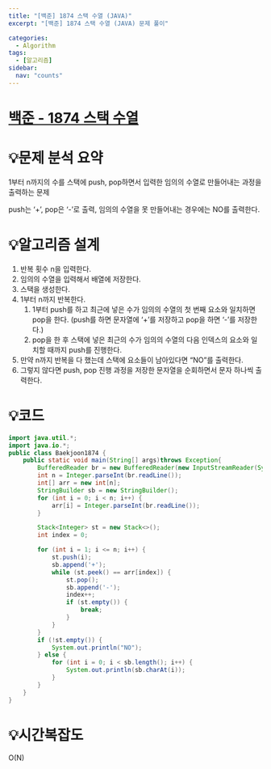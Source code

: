 ```yaml
---
title: "[백준] 1874 스택 수열 (JAVA)"
excerpt: "[백준] 1874 스택 수열 (JAVA) 문제 풀이"

categories:
  - Algorithm
tags:
  - [알고리즘]
sidebar:
  nav: "counts"
---
```


# [백준 - 1874 스택 수열](https://www.acmicpc.net/problem/1874)

# 💡**문제 분석 요약**

1부터 n까지의 수를 스택에 push, pop하면서 입력한 임의의 수열로 만들어내는 과정을 출력하는 문제

push는 ‘+’, pop은 ‘-’로 출력, 임의의 수열을 못 만들어내는 경우에는 NO를 출력한다.

# 💡**알고리즘 설계**

1. 반복 횟수 n을 입력한다.
2. 임의의 수열을 입력해서 배열에 저장한다.
3. 스택을 생성한다.
4. 1부터 n까지 반복한다.
   1. 1부터 push를 하고 최근에 넣은 수가 임의의 수열의 첫 번째 요소와 일치하면 pop을 한다. (push를 하면 문자열에 ‘+’를 저장하고 pop을 하면 ‘-’를 저장한다.)
   2. pop을 한 후 스택에 넣은 최근의 수가 임의의 수열의 다음 인덱스의 요소와 일치할 때까지 push를 진행한다.
5. 만약 n까지 반복을 다 했는데 스택에 요소들이 남아있다면 “NO”를 출력한다.
6. 그렇지 않다면 push, pop 진행 과정을 저장한 문자열을 순회하면서 문자 하나씩 출력한다.

# 💡코드

```java
import java.util.*;
import java.io.*;
public class Baekjoon1874 {
    public static void main(String[] args)throws Exception{
        BufferedReader br = new BufferedReader(new InputStreamReader(System.in));
        int n = Integer.parseInt(br.readLine());
        int[] arr = new int[n];
        StringBuilder sb = new StringBuilder();
        for (int i = 0; i < n; i++) {
            arr[i] = Integer.parseInt(br.readLine());
        }

        Stack<Integer> st = new Stack<>();
        int index = 0;

        for (int i = 1; i <= n; i++) {
            st.push(i);
            sb.append('+');
            while (st.peek() == arr[index]) {
                st.pop();
                sb.append('-');
                index++;
                if (st.empty()) {
                    break;
                }
            }
        }
        if (!st.empty()) {
            System.out.println("NO");
        } else {
            for (int i = 0; i < sb.length(); i++) {
                System.out.println(sb.charAt(i));
            }
        }
    }
}
```

# 💡시간복잡도

O(N)
